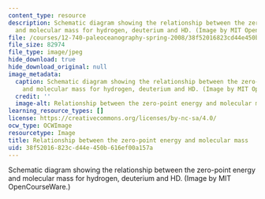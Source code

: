 ```yaml
---
content_type: resource
description: Schematic diagram showing the relationship between the zero-point energy
  and molecular mass for hydrogen, deuterium and HD. (Image by MIT OpenCourseWare.)
file: /courses/12-740-paleoceanography-spring-2008/38f52016823cd44e450b616ef00a157a_12-740s08.jpg
file_size: 82974
file_type: image/jpeg
hide_download: true
hide_download_original: null
image_metadata:
  caption: Schematic diagram showing the relationship between the zero-point energy
    and molecular mass for hydrogen, deuterium and HD. (Image by MIT OpenCourseWare.)
  credit: ''
  image-alt: Relationship between the zero-point energy and molecular mass.
learning_resource_types: []
license: https://creativecommons.org/licenses/by-nc-sa/4.0/
ocw_type: OCWImage
resourcetype: Image
title: Relationship between the zero-point energy and molecular mass
uid: 38f52016-823c-d44e-450b-616ef00a157a
---
```

Schematic diagram showing the relationship between the zero-point energy and molecular mass for hydrogen, deuterium and HD. (Image by MIT OpenCourseWare.)